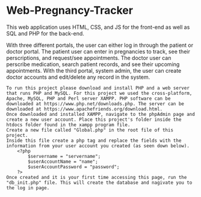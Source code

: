 # Web-Pregnancy-Tracker

This web application uses HTML, CSS, and JS for the front-end as well as SQL and PHP for the back-end. 

With three different portals, the user can either log in through the patient or doctor portal. The patient user can enter in pregnancies to track, see their perscriptions, and request/see appointments. The doctor user can perscribe medication, search patient records, and see their upcoming appointments. With the third portal, system admin, the user can create doctor accounts and edit/delete any record in the system.

```
To run this project please download and install PHP and a web server that runs PHP and MySQL. For this project we used the cross-platform, Apache, MySQL, PHP and Perl server XAMPP. PHP software can be downloaded at https://www.php.net/downloads.php. The server can be downloaded at https://www.apachefriends.org/download.html.
Once downloaded and installed XAMPP, navigate to the phpAdmin page and create a new user account. Place this project's folder inside the htdocs folder found in the xampp program file.
Create a new file called "Global.php" in the root file of this project.
Inside this file create a php tag and replace the fields with the information from your user account you created (as seen down below).
    <?php
        $servername = "servername";
        $userAccountName = "name";
        $userAccountPassword = "password";
    ?>
Once created and it is your first time accessing this page, run the "db_init.php" file. This will create the database and nagivate you to the log in page.
```